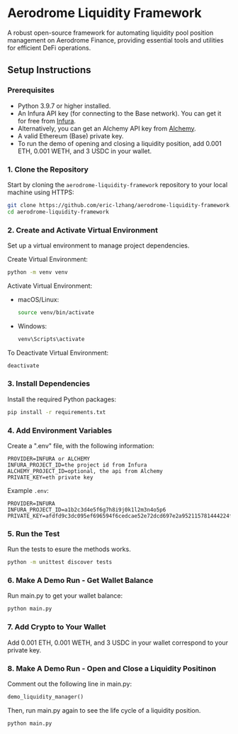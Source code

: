 # Aerodrome Liquidity Framework
A robust open-source framework for automating liquidity pool position management on Aerodrome Finance, providing essential tools and utilities for efficient DeFi operations.

## Setup Instructions

### Prerequisites
- Python 3.9.7 or higher installed.
- An Infura API key (for connecting to the Base network). You can get it for free from [Infura](https://www.infura.io/).
- Alternatively, you can get an Alchemy API key from [Alchemy](https://www.alchemy.com/).
- A valid Ethereum (Base) private key.
- To run the demo of opening and closing a liquidity position, add 0.001 ETH, 0.001 WETH, and 3 USDC in your wallet.

### 1. Clone the Repository

Start by cloning the `aerodrome-liquidity-framework` repository to your local machine using HTTPS:

```bash
git clone https://github.com/eric-lzhang/aerodrome-liquidity-framework.git
cd aerodrome-liquidity-framework
```

### 2. Create and Activate Virtual Environment

Set up a virtual environment to manage project dependencies.

Create Virtual Environment:

```bash
python -m venv venv
```

Activate Virtual Environment:

- macOS/Linux:
    ```bash
    source venv/bin/activate
    ```
- Windows:
    ```bash
    venv\Scripts\activate
    ```        

To Deactivate Virtual Environment:

```bash
deactivate
```

### 3. Install Dependencies

Install the required Python packages:

```bash
pip install -r requirements.txt
```

### 4. Add Environment Variables

Create a ".env" file, with the following information:

```env
PROVIDER=INFURA or ALCHEMY
INFURA_PROJECT_ID=the project id from Infura
ALCHEMY_PROJECT_ID=optional, the api from Alchemy
PRIVATE_KEY=eth private key
```

Example `.env`:
```env
PROVIDER=INFURA
INFURA_PROJECT_ID=a1b2c3d4e5f6g7h8i9j0k1l2m3n4o5p6
PRIVATE_KEY=afdfd9c3dc095ef696594f6cedcae52e72dcd697e2a952115781444224f89
```

### 5. Run the Test

Run the tests to esure the methods works.
```bash
python -m unittest discover tests
```

### 6. Make A Demo Run - Get Wallet Balance

Run main.py to get your wallet balance:

```bash
python main.py
```

### 7. Add Crypto to Your Wallet

Add 0.001 ETH, 0.001 WETH, and 3 USDC in your wallet correspond to your private key.

### 8. Make A Demo Run - Open and Close a Liquidity Positinon

Comment out the following line in main.py:

```python
demo_liquidity_manager()
```

Then, run main.py again to see the life cycle of a liquidity position.
```bash
python main.py
```
